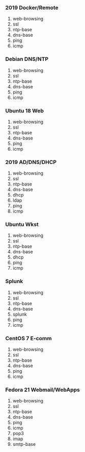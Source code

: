 
### 2019 Docker/Remote
1. web-browsing
2. ssl
3. ntp-base
4. dns-base
5. ping
6. icmp

### Debian DNS/NTP
1. web-browsing
2. ssl
3. ntp-base
4. dns-base
5. ping
6. icmp

### Ubuntu 18 Web
1. web-browsing
2. ssl
3. ntp-base
4. dns-base
5. ping
6. icmp

### 2019 AD/DNS/DHCP
1. web-browsing
2. ssl
3. ntp-base
4. dns-base
5. dhcp
6. ldap
7. ping
8. icmp

### Ubuntu Wkst
1. web-browsing
2. ssl
3. ntp-base
4. dns-base
5. dhcp
6. ping
7. icmp

### Splunk
1. web-browsing
2. ssl
3. ntp-base
4. dns-base
5. splunk
6. ping
7. icmp

### CentOS 7 E-comm
1. web-browsing
2. ssl
3. ntp-base
4. dns-base
5. ping
6. icmp

### Fedora 21 Webmail/WebApps
1. web-browsing
2. ssl
3. ntp-base
4. dns-base
5. ping
6. icmp
7. pop3
8. imap
9. smtp-base